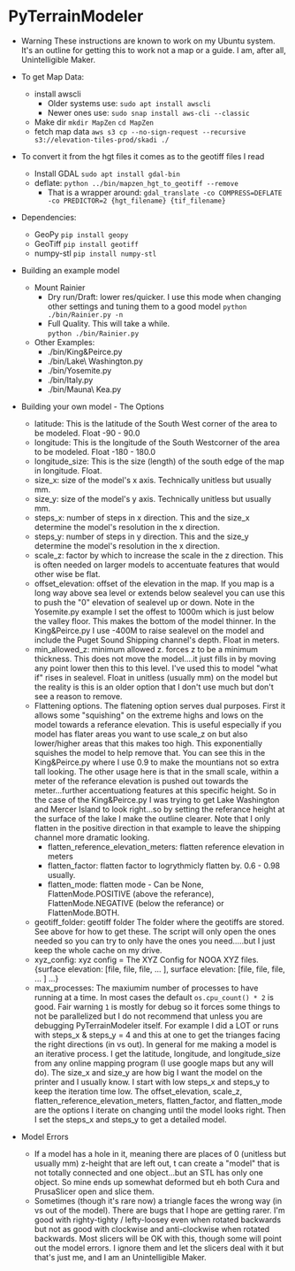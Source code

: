 # PyTerrainModeler

* Warning
  These instructions are known to work on my Ubuntu system.  It's an outline for getting this to work
  not a map or a guide. I am, after all, Unintelligible Maker.

* To get Map Data:
  - install awscli
    - Older systems use:
      `sudo apt install awscli`
    - Newer ones use:
      `sudo snap install aws-cli --classic`
  - Make dir
    `mkdir MapZen`
    `cd MapZen`
  - fetch map data
    `aws s3 cp --no-sign-request --recursive s3://elevation-tiles-prod/skadi ./`
* To convert it from the hgt files it comes as to the geotiff files I read  
  - Install GDAL
    `sudo apt install gdal-bin`
  - deflate:
    `python ../bin/mapzen_hgt_to_geotiff --remove`
    - That is a wrapper around:
      `gdal_translate -co COMPRESS=DEFLATE -co PREDICTOR=2 {hgt_filename} {tif_filename}`

* Dependencies:
  - GeoPy
    `pip install geopy`
  - GeoTiff
    `pip install geotiff`
  - numpy-stl
    `pip install numpy-stl`

* Building an example model
  - Mount Rainier
    - Dry run/Draft: lower res/quicker.  I use this mode when changing other settings and tuning them to a good model
      `python ./bin/Rainier.py -n`
    - Full Quality.  This will take a while.  
      `python ./bin/Rainier.py`
  - Other Examples:
    - ./bin/King&Peirce.py
    - ./bin/Lake\ Washington.py
    - ./bin/Yosemite.py
    - ./bin/Italy.py
    - ./bin/Mauna\ Kea.py

* Building your own model - The Options
  - latitude: This is the latitude of the South West corner of the area to be modeled.  Float -90 - 90.0
  - longitude: This is the longitude of the South Westcorner of the area to be modeled.  Float -180 - 180.0
  - longitude_size: This is the size (length) of the south edge of the map in longitude. Float.
  - size_x: size of the model's x axis.  Technically unitless but usually mm.
  - size_y: size of the model's y axis.  Technically unitless but usually mm.
  - steps_x: number of steps in x direction.  This and the size_x determine the model's resolution in the x direction.
  - steps_y: number of steps in y direction.  This and the size_y determine the model's resolution in the x direction.
  - scale_z: factor by which to increase the scale in the z direction.  This is often needed on larger models to accentuate features that would other wise be flat.
  - offset_elevation: offset of the elevation in the map.  If you map is a long way above sea level or extends below sealevel you can use this to push the "0" elevation of sealevel up or down.  Note in the Yosemite.py example I set the offest to 1000m which is just below the valley floor.  This makes the bottom of the model thinner.  In the King&Peirce.py I use -400M to raise sealevel on the model and include the Puget Sound Shipping channel's depth.  Float in meters.
  - min_allowed_z: minimum allowed z.  forces z to be a minimum thickness. This does not move the model....it just fills in by moving any point lower then this to this level.  I've used this to model "what if" rises in sealevel.  Float in unitless (usually mm) on the model but the reality is this is an older option that I don't use much but don't see a reason to remove.
  - Flattening options.
    The flatening option serves dual purposes.  First it allows some "squishing" on the extreme highs and lows on the model towards a referance elevation.  This is useful especially if you model has flater areas you want to use scale_z on but also lower/higher areas that this makes too high.  This exponentially squishes the model to help remove that.  You can see this in the King&Peirce.py where I use 0.9 to make the mountians not so extra tall looking.  The other usage here is that in the small scale, within a meter of the referance elevation is pushed out towards the meter...further accentuationg features at this specific height.  So in the case of the King&Peirce.py I was trying to get Lake Washington and Mercer Island to look right...so by setting the referance height at the surface of the lake I make the outline clearer.  Note that I only flatten in the positive direction in that example to leave the shipping channel more dramatic looking.
    - flatten_reference_elevation_meters: flatten reference elevation in meters
    - flatten_factor: flatten factor to logrythmicly flatten by.  0.6 - 0.98 usually.
    - flatten_mode: flatten mode - Can be None, FlattenMode.POSITIVE (above the referance), FlattenMode.NEGATIVE (below the referance) or FlattenMode.BOTH.
  - geotiff_folder: geotiff folder The folder where the geotiffs are stored.  See above for how to get these.  The script will only open the ones needed so you can try to only have the ones you need.....but I just keep the whole cache on my drive.
  - xyz_config: xyz config = The XYZ Config for NOOA XYZ files.
                {surface elevation: [file, file, file, ... ],
                 surface elevation: [file, file, file, ... ]
                 ...}
  - max_processes: The maxiumim number of processes to have running at a time.  In most cases the default `os.cpu_count() * 2` is good.  Fair warning `1` is mostly for debug so it forces some things to not be parallelized but I do not recommend that unless you are debugging PyTerrainModeler itself.  For example I did a LOT or runs with steps_x & steps_y = 4 and this at one to get the trianges facing the right directions (in vs out).
  In general for me making a model is an iterative process.  I get the latitude, longitude, and longitude_size from any online mapping program (I use google maps but any will do).  The size_x and size_y are how big I want the model on the printer and I usually know.  I start with low steps_x and steps_y to keep the iteration time low.  The offset_elevation, scale_z, flatten_reference_elevation_meters, flatten_factor, and flatten_mode are the options I iterate on changing until the model looks right.  Then I set the steps_x and steps_y to get a detailed model.  
    
* Model Errors
  - If a model has a hole in it, meaning there are places of 0 (unitless but usually mm) z-height 
    that are left out, t can create a "model" that is not totally connected and one object...but
    an STL has only one object.  So mine ends up somewhat deformed but eh both Cura and PrusaSlicer open and slice them.
  - Sometimes (though it's rare now) a triangle faces the wrong way (in vs out of the model).  There are 
    bugs that I hope are getting rarer.  I'm good with righty-tighty / lefty-loosey even when rotated 
    backwards but not as good with clockwise and anti-clockwise when rotated backwards. 
    Most slicers will be OK with this, though some will point out the model errors.  I ignore them and let the slicers deal with it but that's 
    just me, and I am an Unintelligible Maker.
